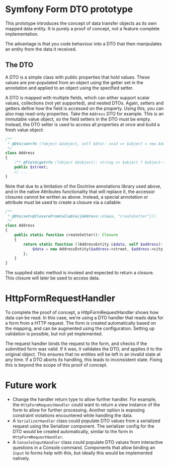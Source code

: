 # Symfony Form DTO prototype

This prototype introduces the concept of data transfer objects as its own mapped data entity. It is purely a proof of
concept, not a feature-complete implementation. 

The advantage is that you code behaviour into a DTO that then manipulates an entity from the data it received.

## The DTO

A DTO is a simple class with public properties that hold values. These values are pre-populated from an object using the
getter set in the annotation and applied to an object using the specified setter.

A DTO is mapped with multiple fields, which can either support scalar values, collections (not yet supported), and
nested DTOs. Again, setters and getters define how the field is accessed on the property. Using this, you can also map
read-only properties. Take the `Address` DTO for example. This is an immutable value object, so the field setters in the
DTO must be empty. Instead, the DTO setter is used to access all properties at once and build a fresh value object:
```php
/**
 * @Dto(set=fn (?object &$object, self $dto): void => $object = new AddressEntity($dto->street, ...))
 */
class Address
{
    /** @Field(get=fn (?object &$object): string => $object ? $object->getStreet : '') */
    public $street;
    // ...
}
```

Note that due to a limitation of the Doctrine annotations library used above, and in the native Attributes functionality
that will replace it, the accessor closures cannot be written as above. Instead, a special annotation or attribute must
be used to create a closure via a callable:
```php
/**
 * @Dto(set=@ClosureFromCallable({Address::class, "createSetter"}))
 */
class Address
{
    public static function createSetter(): Closure
    {
        return static function (?AddressEntity &$data, self $address): void {
            $data = new AddressEntity($address->street, $address->city, $address->postalCode, $address->country);
        };
    }
}
```

The supplied static method is invoked and expected to return a closure. This closure will later be used to access data.

# HttpFormRequestHandler

To complete the proof of concept, a HttpFormRequestHandler shows how data can be read. In this case, we're using a DTO
handler that reads data for a form from a HTTP request. The form is created automatically based on the mapping, and can
be augmented using the configuration. Setting up validation is possible, but not yet implemented.

The request handler binds the request to the form, and checks if the submitted form was valid. If it was, it validates
the DTO, and applies it to the original object. This ensures that no entities will be left in an invalid state at any
time. If a DTO aborts its handling, this leads to inconsistent state. Fixing this is beyond the scope of this proof of
concept.

# Future work

* Change the handler return type to allow further handler. For example, the `HttpFormRequestHandler` could want to
  return a view instance of the form to allow for further processing. Another option is exposing constraint violations
  encountered while handling the data.
* A `SerializerHandler` class could populate DTO values from a serialized request using the Serializer component. The
  serializer config for the DTO would be created automatically, similar to the form in `HttpFormRequestHandler`.
* A `ConsoleInputHandler` class could populate DTO values from interactive questions in a Console command. Components
  that allow binding an `Input` to forms help with this, but ideally this would be implemented natively. 
